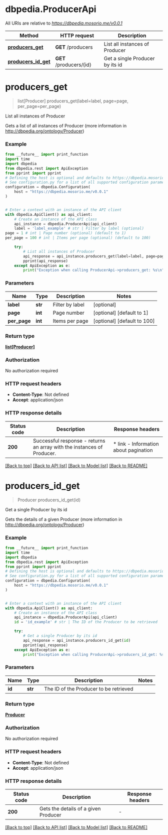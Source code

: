 # dbpedia.ProducerApi

All URIs are relative to *https://dbpedia.mosorio.me/v0.0.1*

Method | HTTP request | Description
------------- | ------------- | -------------
[**producers_get**](ProducerApi.md#producers_get) | **GET** /producers | List all instances of Producer
[**producers_id_get**](ProducerApi.md#producers_id_get) | **GET** /producers/{id} | Get a single Producer by its id


# **producers_get**
> list[Producer] producers_get(label=label, page=page, per_page=per_page)

List all instances of Producer

Gets a list of all instances of Producer (more information in http://dbpedia.org/ontology/Producer)

### Example

```python
from __future__ import print_function
import time
import dbpedia
from dbpedia.rest import ApiException
from pprint import pprint
# Defining the host is optional and defaults to https://dbpedia.mosorio.me/v0.0.1
# See configuration.py for a list of all supported configuration parameters.
configuration = dbpedia.Configuration(
    host = "https://dbpedia.mosorio.me/v0.0.1"
)


# Enter a context with an instance of the API client
with dbpedia.ApiClient() as api_client:
    # Create an instance of the API class
    api_instance = dbpedia.ProducerApi(api_client)
    label = 'label_example' # str | Filter by label (optional)
page = 1 # int | Page number (optional) (default to 1)
per_page = 100 # int | Items per page (optional) (default to 100)

    try:
        # List all instances of Producer
        api_response = api_instance.producers_get(label=label, page=page, per_page=per_page)
        pprint(api_response)
    except ApiException as e:
        print("Exception when calling ProducerApi->producers_get: %s\n" % e)
```

### Parameters

Name | Type | Description  | Notes
------------- | ------------- | ------------- | -------------
 **label** | **str**| Filter by label | [optional] 
 **page** | **int**| Page number | [optional] [default to 1]
 **per_page** | **int**| Items per page | [optional] [default to 100]

### Return type

[**list[Producer]**](Producer.md)

### Authorization

No authorization required

### HTTP request headers

 - **Content-Type**: Not defined
 - **Accept**: application/json

### HTTP response details
| Status code | Description | Response headers |
|-------------|-------------|------------------|
**200** | Successful response - returns an array with the instances of Producer. |  * link - Information about pagination <br>  |

[[Back to top]](#) [[Back to API list]](../README.md#documentation-for-api-endpoints) [[Back to Model list]](../README.md#documentation-for-models) [[Back to README]](../README.md)

# **producers_id_get**
> Producer producers_id_get(id)

Get a single Producer by its id

Gets the details of a given Producer (more information in http://dbpedia.org/ontology/Producer)

### Example

```python
from __future__ import print_function
import time
import dbpedia
from dbpedia.rest import ApiException
from pprint import pprint
# Defining the host is optional and defaults to https://dbpedia.mosorio.me/v0.0.1
# See configuration.py for a list of all supported configuration parameters.
configuration = dbpedia.Configuration(
    host = "https://dbpedia.mosorio.me/v0.0.1"
)


# Enter a context with an instance of the API client
with dbpedia.ApiClient() as api_client:
    # Create an instance of the API class
    api_instance = dbpedia.ProducerApi(api_client)
    id = 'id_example' # str | The ID of the Producer to be retrieved

    try:
        # Get a single Producer by its id
        api_response = api_instance.producers_id_get(id)
        pprint(api_response)
    except ApiException as e:
        print("Exception when calling ProducerApi->producers_id_get: %s\n" % e)
```

### Parameters

Name | Type | Description  | Notes
------------- | ------------- | ------------- | -------------
 **id** | **str**| The ID of the Producer to be retrieved | 

### Return type

[**Producer**](Producer.md)

### Authorization

No authorization required

### HTTP request headers

 - **Content-Type**: Not defined
 - **Accept**: application/json

### HTTP response details
| Status code | Description | Response headers |
|-------------|-------------|------------------|
**200** | Gets the details of a given Producer |  -  |

[[Back to top]](#) [[Back to API list]](../README.md#documentation-for-api-endpoints) [[Back to Model list]](../README.md#documentation-for-models) [[Back to README]](../README.md)

